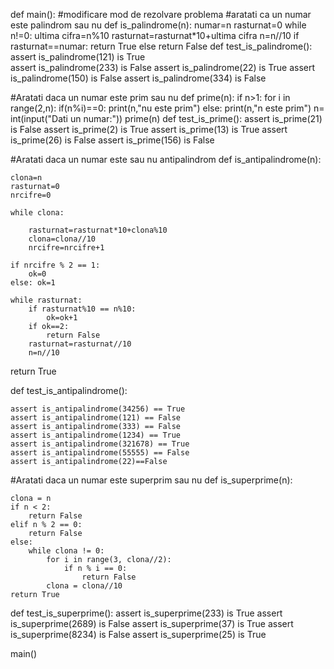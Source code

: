 
def main():
#modificare mod de rezolvare problema
#aratati ca un numar este palindrom sau nu
def is_palindrome(n):
	numar=n
	rasturnat=0
	while n!=0:
		ultima cifra=n%10
		rasturnat=rasturnat*10+ultima cifra
		n=n//10
	if rasturnat==numar:
		return True
	else
		return False
def test_is_palindrome():
	assert is_palindrome(121) is True	
	assert is_palindrome(233) is False
	assert is_palindrome(22) is True
	assert is_palindrome(150) is False
	assert is_palindrome(334) is False


#Aratati daca un numar este prim sau nu 
def prime(n):
	if n>1:
		for i in range(2,n):
			if(n%i)==0:
				print(n,"nu este prim")
			else:
				print(n,"n este prim")
n= int(input("Dati un numar:"))
prime(n)
def test_is_prime():
	assert is_prime(21) is False
	assert is_prime(2) is True
	assert is_prime(13) is True
	assert is_prime(26) is False
	assert is_prime(156) is False

#Aratati daca un numar este sau nu antipalindrom
def is_antipalindrome(n):

    clona=n
    rasturnat=0
    nrcifre=0

    while clona:

        rasturnat=rasturnat*10+clona%10
        clona=clona//10
        nrcifre=nrcifre+1

    if nrcifre % 2 == 1:
        ok=0
    else: ok=1

    while rasturnat:
        if rasturnat%10 == n%10:
            ok=ok+1
        if ok==2:
            return False
        rasturnat=rasturnat//10
        n=n//10
  return True

def test_is_antipalindrome():

    assert is_antipalindrome(34256) == True
    assert is_antipalindrome(121) == False
    assert is_antipalindrome(333) == False
    assert is_antipalindrome(1234) == True
    assert is_antipalindrome(321678) == True
    assert is_antipalindrome(55555) == False
    assert is_antipalindrome(22)==False

#Aratati daca un numar este superprim sau nu 
def is_superprime(n):

    clona = n
    if n < 2:
        return False
    elif n % 2 == 0:
        return False
    else:
        while clona != 0:
            for i in range(3, clona//2):
                if n % i == 0:
                    return False
            clona = clona//10
    return True


def test_is_superprime():
    assert is_superprime(233) is True
    assert is_superprime(2689) is False
    assert is_superprime(37) is True
    assert is_superprime(8234) is False
    assert is_superprime(25) is True
 
main()
